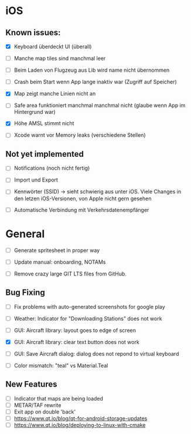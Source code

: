 # iOS

## Known issues:

- [X] Keyboard überdeckt UI (überall)
- [ ] Manche map tiles sind manchmal leer
- [ ] Beim Laden von Flugzeug aus Lib wird name nicht übernommen
- [ ] Crash beim Start wenn App lange inaktiv war (Zugriff auf Speicher)
- [X] Map zeigt manche Linien nicht an
- [ ] Safe area funktioniert manchmal manchmal nicht (glaube wenn App im Hintergrund war)
- [X] Höhe AMSL stimmt nicht
- [ ] Xcode warnt vor Memory leaks (verschiedene Stellen)


## Not yet implemented

- [ ] Notifications (noch nicht fertig)
- [ ] Import und Export
- [ ] Kennwörter (SSID) -> sieht schwierig aus unter iOS. Viele Changes in den letzen iOS-Versionen, von Apple nicht gern gesehen
- [ ] Automatische Verbindung mit Verkehrsdatenempfänger


# General

- [ ] Generate spritesheet in proper way
- [ ] Update manual: onboarding, NOTAMs
- [ ] Remove crazy large GIT LTS files from GitHub.


## Bug Fixing

- [ ] Fix problems with auto-generated screenshots for google play
- [ ] Weather: Indicator for "Downloading Stations" does not work
- [ ] GUI: Aircraft library: layout goes to edge of screen
- [x] GUI: Aircraft library: clear text button does not work
- [ ] GUI: Save Aircraft dialog: dialog does not repond to virtual keyboard
- [ ] Color mismatch: "teal" vs Material.Teal


## New Features

- [ ] Indicator that maps are being loaded
- [ ] METAR/TAF rewrite
- [ ] Exit app on double 'back'
- [ ] https://www.qt.io/blog/qt-for-android-storage-updates
- [ ] https://www.qt.io/blog/deploying-to-linux-with-cmake
